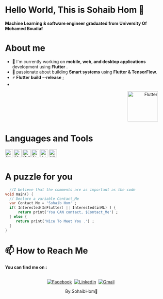 # Hello World, This is Sohaib Hom 👋
**Machine Learning & software engineer** **graduated from** **University Of Mohamed Boudiaf**

# About me

- 🌱 I'm currently working on **mobile, web, and desktop applications** development using **Flutter** .
- 🔭 passionate about building **Smart systems** using **Flutter & TensorFlow**.
- ⚡ **Flutter build --release** ;
- 
<div align="right">
  <img src="https://raw.githubusercontent.com/flutter/website/master/src/_assets/image/flutter-lockup.png" alt="Flutter" width="100">
</div>

# Languages and Tools

<img align="left" alt="Dart" width="26px" src="https://www.vectorlogo.zone/logos/dartlang/dartlang-icon.svg" />
<img align="left" alt="Flutter" width="26px" src="https://www.vectorlogo.zone/logos/flutterio/flutterio-icon.svg" />
<img align="left" alt="Python" width="26px" src="https://www.vectorlogo.zone/logos/python/python-icon.svg" />
<img align="left" alt="TensorFlow" width="26px" src="https://www.vectorlogo.zone/logos/tensorflow/tensorflow-icon.svg" />
<img align="left" alt="Jupyter" width="26px" src="https://www.vectorlogo.zone/logos/jupyter/jupyter-icon.svg" />
<img align="left" alt="VS Code" width="26px" src="https://www.vectorlogo.zone/logos/visualstudio_code/visualstudio_code-icon.svg" />

<br />
<br />

# A puzzle for you

```dart
  //I believe that the comments are as important as the code
void main() {
  // Declare a variable Contact_Me
  var Contact_Me = 'Sohaib Hom' ;
  if( Interested(InFlutter) || Interested(inML) ) {
      return print('You CAN contact, $Contact_Me') ;
  } else {
     return print('Nice To Meet You .') ;
  }
}
```
# 📫 How to Reach Me
**You can find me on :**

<p align="center">
<br>
<a href="https://www.facebook.com/sohaibhom16"><img src="https://img.shields.io/badge/facebook-%231877F2.svg?&style=for-the-badge&logo=facebook&logoColor=white" alt="Facebook" /></a>&nbsp;
<a href="https://www.linkedin.com/in/sohaibhom/"><img src="https://img.shields.io/badge/linkedin-%230077B5.svg?&style=for-the-badge&logo=linkedin&logoColor=white" alt="LinkedIn" /></a>&nbsp;
<a href="SohaibHom@gmail.com?subject"><img src="https://img.shields.io/badge/gmail-%23D14836.svg?&style=for-the-badge&logo=gmail&logoColor=white" alt="Gmail"/></a>&nbsp;

<p align="center">
By:SohaibHom💙
